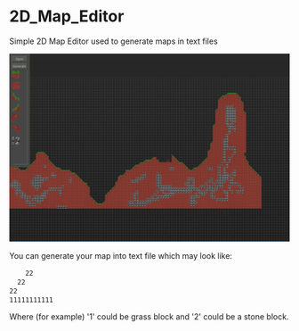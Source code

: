 # 2D_Map_Editor
Simple 2D Map Editor used to generate maps in text files

![alt text](https://github.com/MrAsminaf/2D_Map_Editor/blob/master/map_editor_screensot.png)

You can generate your map into text file which may look like:

        22
      22 
    22 
    11111111111
    
Where (for example) '1' could be grass block and '2' could be a stone block.
